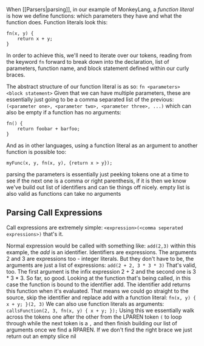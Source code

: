 When [[Parsers|parsing]], in our example of MonkeyLang, a *function literal* is how we define functions: which parameters they have and what the function does. Function literals look this:
```
fn(x, y) {
	return x + y;
}
```
In order to achieve this, we'll need to iterate over our tokens, reading from the keyword `fn` forward to break down into the declaration, list of parameters, function name, and block statement defined within our curly braces.

The abstract structure of our function literal is as so:
`fn <parameters> <block statement>`
Given that we can have multiple parameters, these are essentially just going to be a comma separated list of the previous:
`(<parameter one>, <parameter two>, <parameter three>, ...)`
which can also be empty if a function has no arguments:
```
fn() {
	return foobar + barfoo;
}
```
And as in other languages, using a function literal as an argument to another function is possible too:
```
myFunc(x, y, fn(x, y), {return x > y});
```

parsing the parameters is essentially just peeking tokens one at a time to see if the next one is a comma or right parenthesis, if it is then we know we've build out list of identifiers and can tie things off nicely. empty list is also valid as functions can take no arguments

## Parsing Call Expressions
Call expressions are extremely simple:
`<expression>(<comma seperated expressions>)`
that's it.

Normal expression would be called with something like:
`add(2,3)`
within this example, the *add* is an identifier. Identifiers are expressions. The arguments 2 and 3 are expressions too - integer literals. But they don't have to be, the arguments are just a list of expressions:
`add(2 + 2, 3 * 3 * 3)`
That's valid, too. The first argument is the infix expression 2 + 2 and the second one is 3 * 3 * 3. So far, so good. Looking at the function that's being called, in this case the function is bound to the identifier add. The identifier add returns this function when it's evaluated. That means we could go straight to the source, skip the identifier and replace add with a function literal:
`fn(x, y) { x + y; }(2, 3)`
We can also use function literals as arguments:
`callsFunction(2, 3, fn(x, y) { x + y; });`
Using this we essentially walk across the tokens one after the other from the LPAREN token `(` to loop through while the next token is a `,` and then finish building our list of arguments once we find a RPAREN. If we don't find the right brace we just return out an empty slice nil
